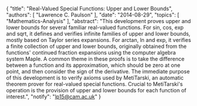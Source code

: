 {
    "title": "Real-Valued Special Functions: Upper and Lower Bounds",
    "authors": [
        "Lawrence C. Paulson"
    ],
    "date": "2014-08-29",
    "topics": [
        "Mathematics-Analysis"
    ],
    "abstract": "This development proves upper and lower bounds for several familiar real-valued functions. For sin, cos, exp and sqrt, it defines and verifies infinite families of upper and lower bounds, mostly based on Taylor series expansions. For arctan, ln and exp, it verifies a finite collection of upper and lower bounds, originally obtained from the functions' continued fraction expansions using the computer algebra system Maple. A common theme in these proofs is to take the difference between a function and its approximation, which should be zero at one point, and then consider the sign of the derivative. The immediate purpose of this development is to verify axioms used by MetiTarski, an automatic theorem prover for real-valued special functions. Crucial to MetiTarski's operation is the provision of upper and lower bounds for each function of interest.",
    "notify": "lp15@cam.ac.uk"
}